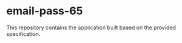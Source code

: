 # email-pass-65

This repository contains the application built based on the provided specification.